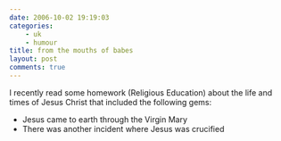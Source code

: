 ```yaml
---
date: 2006-10-02 19:19:03
categories:
    - uk
    - humour
title: from the mouths of babes
layout: post
comments: true
---
```

I recently read some homework (Religious Education) about the life and
times of Jesus Christ that included the following gems:

-   Jesus came to earth through the Virgin Mary
-   There was another incident where Jesus was crucified

